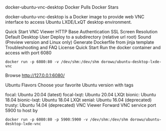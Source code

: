 docker-ubuntu-vnc-desktop
Docker Pulls Docker Stars

docker-ubuntu-vnc-desktop is a Docker image to provide web VNC interface to access Ubuntu LXDE/LxQT desktop environment.

Quick Start
VNC Viewer
HTTP Base Authentication
SSL
Screen Resolution
Default Desktop User
Deploy to a subdirectory (relative url root)
Sound (Preview version and Linux only)
Generate Dockerfile from jinja template
Troubleshooting and FAQ
License
Quick Start
Run the docker container and access with port 6080

```
docker run -p 6080:80 -v /dev/shm:/dev/shm dorowu/ubuntu-desktop-lxde-vnc
```
Browse http://127.0.0.1:6080/


Ubuntu Flavors
Choose your favorite Ubuntu version with tags

focal: Ubuntu 20.04 (latest)
focal-lxqt: Ubuntu 20.04 LXQt
bionic: Ubuntu 18.04
bionic-lxqt: Ubuntu 18.04 LXQt
xenial: Ubuntu 16.04 (deprecated)
trusty: Ubuntu 14.04 (deprecated)
VNC Viewer
Forward VNC service port 5900 to host by

```
docker run -p 6080:80 -p 5900:5900 -v /dev/shm:/dev/shm dorowu/ubuntu-desktop-lxde-vnc
```
